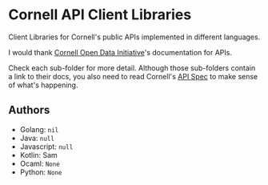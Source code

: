 # Cornell API Client Libraries

Client Libraries for Cornell's public APIs implemented in different languages.

I would thank [Cornell Open Data Initiative](https://github.com/cornell-data)'s
documentation for APIs.

Check each sub-folder for more detail. Although those sub-folders contain a link
to their docs, you also need to read Cornell's
[API Spec](https://app.swaggerhub.com/apis/codi-admin/cornell-classes-api/) to
make sense of what's happening.

## Authors

- Golang: `nil`
- Java: `null`
- Javascript: `null`
- Kotlin: Sam
- Ocaml: `None`
- Python: `None`
